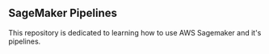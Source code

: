 ## SageMaker Pipelines

This repository is dedicated to learning how to use AWS Sagemaker and it's pipelines.